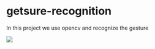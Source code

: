# getsure-recognition
In this project we use opencv  and recognize the gesture

![](./Screenshot(59).png)

